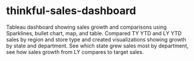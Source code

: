 # thinkful-sales-dashboard
Tableau dashboard showing sales growth and comparisons using Sparklines, bullet chart, map, and table. Compared TY YTD and LY YTD sales by region and store type and created visualizations showing growth by state and department.  See which state grew sales most by department, see how sales growth from LY compares to target sales.

